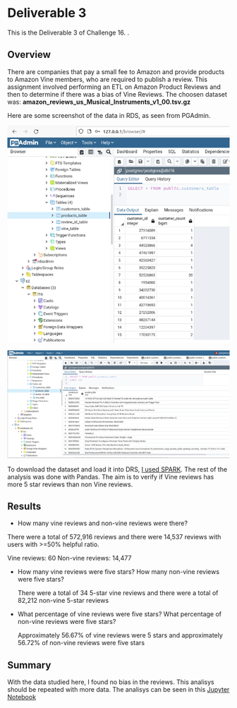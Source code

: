 # Deliverable 3

This is the Deliverable 3 of Challenge 16.
.
## Overview

There are companies that pay a small fee to Amazon and provide products to Amazon Vine members, who are required to publish a review.
This assignment involved performing an ETL on Amazon Product Reviews and then to determine if there was a bias of Vine Reviews. 
The choosen dataset was: **amazon_reviews_us_Musical_Instruments_v1_00.tsv.gz**

Here are some screenshot of the data in RDS, as seen from PGAdmin.

![One table](Screenshot%20from%202021-09-18%2000-26-58.png)

![Another table](Screenshot%20from%202021-09-18%2000-27-31.png)

To download the dataset and load it into DRS, [I used SPARK](Amazon_Reviews_ETL.ipynb). The rest of the analysis was done with Pandas.
The aim is to verify if Vine reviews has more 5 star reviews than non Vine reviews.

## Results

* How many vine reviews and non-vine reviews were there?

There were a total of 572,916 reviews and there were 14,537 reviews with users with >=50% helpful ratio.
 
 Vine reviews: 60
 Non-vine reviews: 14,477
    
* How many vine reviews were five stars? How many non-vine reviews were five stars?

  There were a total of 34 5-star vine reviews and there were a total of 82,212 non-vine 5-star reviews
  
* What percentage of vine reviews were five stars? What percentage of non-vine reviews were five stars?

  Approximately 56.67% of vine reviews were 5 stars and approximately 56.72% of non-vine reviews were five stars

## Summary

With the data studied here, I found no bias in the reviews. This analisys should be repeated with more data.
The analisys can be seen in this [Jupyter Notebook](Vine_Review_Analysis.ipynb)
